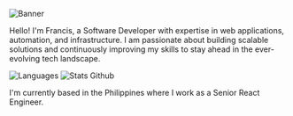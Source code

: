![Banner](https://placehold.co/1004x591/f1f1f1/5495f1?text=Francis+Lamayo&font=montserrat)

Hello! I'm Francis, a Software Developer with expertise in web applications, automation, and infrastructure. I am passionate about building scalable solutions and continuously improving my skills to stay ahead in the ever-evolving tech landscape.

![Languages](https://github-readme-stats.vercel.app/api/top-langs/?username=danswater&hide=html)
![Stats Github](https://github-readme-stats.vercel.app/api?username=danswater&show_icons=true&line_height=40&count_private=true)

I'm currently based in the Philippines where I work as a Senior React Engineer.

